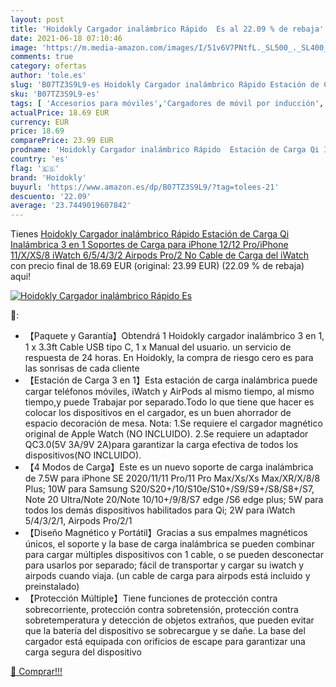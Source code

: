 ```yaml
---
layout: post
title: 'Hoidokly Cargador inalámbrico Rápido  Es al 22.09 % de rebaja'
date: 2021-06-18 07:10:46
image: 'https://m.media-amazon.com/images/I/51v6V7PNtfL._SL500_._SL400_.jpg'
comments: true
category: ofertas
author: 'tole.es'
slug: 'B07TZ3S9L9-es Hoidokly Cargador inalámbrico Rápido Estación de Carga Qi...'
sku: 'B07TZ3S9L9-es'
tags: [ 'Accesorios para móviles','Cargadores de móvil por inducción','Cargadores para móviles','Comunicación móvil y accesorios','Electrónica','hoidokly','iphone', ]
actualPrice: 18.69 EUR
currency: EUR
price: 18.69
comparePrice: 23.99 EUR
prodname: 'Hoidokly Cargador inalámbrico Rápido  Estación de Carga Qi Inalámbrica 3 en 1 Soportes de Carga para iPhone 12/12 Pro/iPhone 11/X/XS/8  iWatch 6/5/4/3/2  Airpods Pro/2 No Cable de Carga del iWatch '
country: 'es'
flag: '🇪🇸'
brand: 'Hoidokly'
buyurl: 'https://www.amazon.es/dp/B07TZ3S9L9/?tag=tolees-21'
descuento: '22.09'
average: '23.7449019607842'
---
```


Tienes [Hoidokly Cargador inalámbrico Rápido  Estación de Carga Qi Inalámbrica 3 en 1 Soportes de Carga para iPhone 12/12 Pro/iPhone 11/X/XS/8  iWatch 6/5/4/3/2  Airpods Pro/2 No Cable de Carga del iWatch ](https://www.amazon.es/dp/B07TZ3S9L9/?tag=tolees-21) con precio final de  18.69 EUR (original: 23.99 EUR) (22.09 %  de rebaja) aqui!

[![Hoidokly Cargador inalámbrico Rápido  Es](https://m.media-amazon.com/images/I/51v6V7PNtfL._SL500_._SL400_.jpg)](https://www.amazon.es/dp/B07TZ3S9L9/?tag=tolees-21)

🔎:

- 【Paquete y Garantía】Obtendrá 1 Hoidokly cargador inalámbrico 3 en 1, 1 x 3.3ft Cable USB tipo C, 1 x Manual del usuario. un servicio de respuesta de 24 horas. En Hoidokly, la compra de riesgo cero es para las sonrisas de cada cliente
- 【Estación de Carga 3 en 1】Esta estación de carga inalámbrica puede cargar teléfonos móviles, iWatch y AirPods al mismo tiempo, al mismo tiempo,y puede Trabajar por separado.Todo lo que tiene que hacer es colocar los dispositivos en el cargador, es un buen ahorrador de espacio decoración de mesa. Nota: 1.Se requiere el cargador magnético original de Apple Watch (NO INCLUIDO). 2.Se requiere un adaptador QC3.0(5V 3A/9V 2A)para garantizar la carga efectiva de todos los dispositivos(NO INCLUIDO).
- 【4 Modos de Carga】Este es un nuevo soporte de carga inalámbrica de 7.5W para iPhone SE 2020/11/11 Pro/11 Pro Max/Xs/Xs Max/XR/X/8/8 Plus; 10W para Samsung S20/S20+/10/S10e/S10+/S9/S9+/S8/S8+/S7, Note 20 Ultra/Note 20/Note 10/10+/9/8/S7 edge /S6 edge plus; 5W para todos los demás dispositivos habilitados para Qi; 2W para iWatch 5/4/3/2/1, Airpods Pro/2/1
- 【Diseño Magnético y Portátil】Gracias a sus empalmes magnéticos únicos, el soporte y la base de carga inalámbrica se pueden combinar para cargar múltiples dispositivos con 1 cable, o se pueden desconectar para usarlos por separado; fácil de transportar y cargar su iwatch y airpods cuando viaja. (un cable de carga para airpods está incluido y preinstalado)
- 【Protección Múltiple】Tiene funciones de protección contra sobrecorriente, protección contra sobretensión, protección contra sobretemperatura y detección de objetos extraños, que pueden evitar que la batería del dispositivo se sobrecargue y se dañe. La base del cargador está equipada con orificios de escape para garantizar una carga segura del dispositivo

[🛒 Comprar!!!](https://www.amazon.es/dp/B07TZ3S9L9/?tag=tolees-21)
